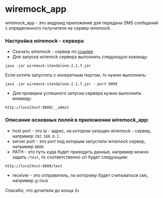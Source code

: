 # wiremock_app
wiremock_app - это андроид приложение для передачи SMS сообщений с определенного получателя  на сервер wiremock.

### Настройка wiremock - сервера
* Скачать wiremock - сервер по [ссылке](http://repo1.maven.org/maven2/com/github/tomakehurst/wiremock-standalone/2.1.7/wiremock-standalone-2.1.7.jar)
* Для запуска wiremick сервера выполнить следующую команду:
```
java -jar wiremock-standalone-2.1.7.jar
```
Если хотите запустить с конкретным портом, то нужно выполнить:
```
java -jar wiremock-standalone-2.1.7.jar --port 9999
```
* Для проверки успешного запуска сервера нужно выполнить команду: 
```
http://localhost:8080/__admin
```

### Описание основных полей в приложении wiremock_app:

* host port - это ip - адрес, на котором запущен wiremock - сервер, например  ```192.168.0.1.```
* server port - это port под которым запустили wiremock сервер, например ```8080```
* PATH - это путь куда будет приходить данные, например можно задать ```/test```, то соответственно  url будет следующим:
```
http://localhost:8080/test
```
* receiver - это отправитель, по которому будет считываться смс, например ```github```

Спасибо, что дочитали до конца :+1:
